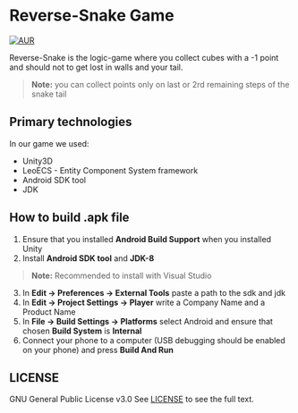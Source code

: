 # Reverse-Snake Game
[![AUR](https://img.shields.io/aur/license/yaourt.svg)](https://github.com/ezhivitsa/Reverse-Snake/blob/master/LICENSE)

Reverse-Snake is the logic-game where you collect cubes with a -1 point and should not to get lost in walls and your tail.
>**Note:**  you can collect points only on last or 2rd remaining steps of the snake tail

## Primary technologies
In our game we used:
 - Unity3D
 - LeoECS - Entity Component System framework
 - Android SDK tool
 - JDK

## How to build .apk file
1. Ensure that you installed **Android Build Support** when you installed Unity
2. Install **Android SDK tool** and **JDK-8** 
>**Note:** Recommended to install with Visual Studio 
3. In **Edit -> Preferences -> External Tools** paste a path to the sdk and jdk
4. In **Edit -> Project Settings -> Player** write a Company Name and a Product Name
5. In **File -> Build Settings -> Platforms** select Android and ensure that chosen **Build System** is **Internal**
6.  Connect your phone to a computer (USB debugging should be enabled on your phone) and press **Build And Run** 

## LICENSE
GNU General Public License v3.0
See [LICENSE](https://github.com/ezhivitsa/Reverse-Snake/blob/master/LICENSE) to see the full text.
